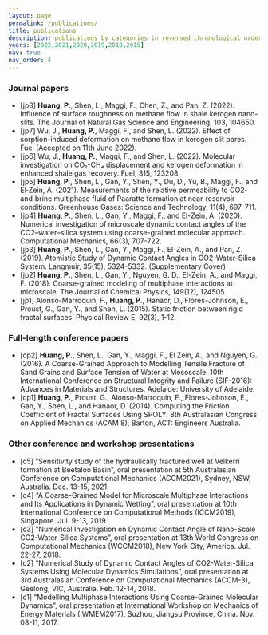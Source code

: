 ```yaml
---
layout: page
permalink: /publications/
title: publications
description: publications by categories in reversed chronological order. generated by jekyll-scholar.
years: [2022,2021,2020,2019,2018,2015]
nav: true
nav_order: 4
---
```


### Journal papers
- [jp8] **Huang, P.**, Shen, L., Maggi, F., Chen, Z., and Pan, Z. (2022). Influence of surface roughness on methane flow in shale kerogen nano-slits. The Journal of Natural Gas Science and Engineering, 103, 104650.
- [jp7] Wu, J., **Huang, P.**, Maggi, F., and Shen, L. (2022). Effect of sorption-induced deformation on methane flow in kerogen slit pores. Fuel (Accepted on 11th June 2022).
- [jp6] Wu, J., **Huang, P.**, Maggi, F., and Shen, L. (2022). Molecular investigation on CO₂-CH₄ displacement and kerogen deformation in enhanced shale gas recovery. Fuel, 315, 123208.
- [jp5] **Huang, P.**, Shen, L., Gan, Y., Shen, Y., Du, D., Yu, B., Maggi, F., and El‐Zein, A. (2021). Measurements of the relative permeability to CO2‐and‐brine multiphase fluid of Paaratte formation at near‐reservoir conditions. Greenhouse Gases: Science and Technology, 11(4), 697-711.
- [jp4] **Huang, P.**, Shen, L., Gan, Y., Maggi, F., and El-Zein, A. (2020). Numerical investigation of microscale dynamic contact angles of the CO2–water–silica system using coarse-grained molecular approach. Computational Mechanics, 66(3), 707-722.
- [jp3] **Huang, P.**, Shen, L., Gan, Y., Maggi, F., El-Zein, A., and Pan, Z. (2019). Atomistic Study of Dynamic Contact Angles in CO2-Water-Silica System. Langmuir, 35(15), 5324-5332. (Supplementary Cover)
- [jp2] **Huang, P.**, Shen, L., Gan, Y., Nguyen, G. D., El-Zein, A., and Maggi, F. (2018). Coarse-grained modeling of multiphase interactions at microscale. The Journal of Chemical Physics, 149(12), 124505.
- [jp1] Alonso-Marroquin, F., **Huang, P.**, Hanaor, D., Flores-Johnson, E., Proust, G., Gan, Y., and Shen, L. (2015). Static friction between rigid fractal surfaces. Physical Review E, 92(3), 1-12.  

### Full-length conference papers
- [cp2] **Huang, P.**, Shen, L., Gan, Y., Maggi, F., El Zein, A., and Nguyen, G. (2016). A Coarse-Grained Approach to Modelling Tensile Fracture of Sand Grains and Surface Tension of Water at Mesoscale. 10th International Conference on Structural Integrity and Failure (SIF-2016): Advances in Materials and Structures, Adelaide: University of Adelaide.
- [cp1] **Huang, P.**, Proust, G., Alonso-Marroquin, F., Flores-Johnson, E., Gan, Y., Shen, L., and Hanaor, D. (2014). Computing the Friction Coefficient of Fractal Surfaces Using SPOLY. 8th Australasian Congress on Applied Mechanics (ACAM 8), Barton, ACT: Engineers Australia.

### Other conference and workshop presentations 
- [c5]	“Sensitivity study of the hydraulically fractured well at Velkerri formation at Beetaloo Basin”, oral presentation at 5th Australasian Conference on Computational Mechanics (ACCM2021), Sydney, NSW, Australia. Dec. 13-15, 2021.
- [c4]	“A Coarse-Grained Model for Microscale Multiphase Interactions and Its Applications in Dynamic Wetting”, oral presentation at 10th International Conference on Computational Methods (ICCM2019), Singapore. Jul. 9-13, 2019.
- [c3]	“Numerical Investigation on Dynamic Contact Angle of Nano-Scale CO2-Water-Silica Systems”, oral presentation at 13th World Congress on Computational Mechanics (WCCM2018), New York City, America. Jul. 22-27, 2018.
- [c2]	“Numerical Study of Dynamic Contact Angles of CO2-Water-Silica Systems Using Molecular Dynamics Simulations”, oral presentation at 3rd Australasian Conference on Computational Mechanics (ACCM-3), Geelong, VIC, Australia. Feb. 12-14, 2018.
- [c1]	“Modelling Multiphase Interactions Using Coarse-Grained Molecular Dynamics”, oral presentation at International Workshop on Mechanics of Energy Materials (IWMEM2017), Suzhou, Jiangsu Province, China. Nov. 08-11, 2017.



